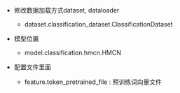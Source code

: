 - 修改数据加载方式dataset, dataloader
	- dataset.classification_dataset.ClassificationDataset

- 模型位置
	- model.classification.hmcn.HMCN

- 配置文件里面 
	- feature.token_pretrained_file : 预训练词向量文件 


```



```